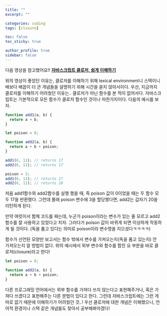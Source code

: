 ```yaml
---
title: ""
excerpt: ""

categories: coding
tags: [closure]

toc: false
toc_sticky: true

author_profile: true
sidebar: false
---
```


다음 영상을 참고했어요!!
[**자바스크립트 클로저, 쉽게 이해하기**](https://www.youtube.com/watch?v=KmpofpqkitA&ab_channel=Taehoon)

위의 영상이 좋았던 이유는, 클로저를 이해하기 위해 lexical environment니 스택이니 배보다 배꼽이 더 큰 개념들을 설명하기 위해 시간을 쏟지 않아서이다. 우선, 지금까지 클로저를 이해하기 어려웠던 이유는.. 클로저가 아닌 함수를 본 적이 없어서다. 자바스크립트는 기본적으로 모든 함수가 클로저 함수인 것이나 마찬가지이다. 다음의 예시를 보자.

```javascript
function add1(a, b) {
  return a + b;
}

let poison = 0;

function add2(a, b) {
  return a + b + poison;
}

add1(6, 11); // returns 17
add2(6, 11); // returns 17

poison = 3;
add1(6, 11); // returns 17
add2(6, 11); // returns 20
```

처음 add1함수와 add2함수를 실행 했을 때, 즉 poison 값이 0이었을 때는 두 함수 모두 17을 반환했다. 그런데 몰래 poison 변수에 3을 할당했다면, add2는 갑자기 20을 리턴하게 된다.

만약 여럿이서 함께 코드를 짜는데, 누군가 poison이라는 변수가 있는 줄 모르고 add2 함수를 잘 사용하고 있었다고 치자. 그러다가 poison 값이 바뀌게 되면 이상하게 작동하게 될 것이다. (독을 품고 있다는 의미로 poison이라 변수명을 지으셨다ㅋㅋㅋㅋ)

함수가 선언된 모양만 보고서는 함수 밖에서 변수를 가져오는지(독을 품고 있는지) 안 가져오는지 알 방법이 없다.
위의 예시에서 외부 변수와 함수를 합친 요 부분을 바로 클로저(closure)라고 한다!

```javascript
let poison = 0;

function add2(a, b) {
  return a + b + poison;
}
```

다른 프로그래밍 언어에서는 외부 함수를 가져다 쓰지 않는다고 표현해주거나, 혹은 가져다 쓰겠다고 표현해주는 다른 문법이 있다고 한다. 그런데 자바스크립트에는 그런 게 따로 없기 때문에 이해하기가 어려웠던 것..! 우선 클로저에 대한 개념은 이해했으니, 언어적 환경이나 스택 같은 개념들도 찾아서 공부해봐야겠다!